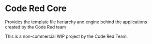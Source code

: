# Code Red Core
Provides the template file heriarchy and engine behind the applications created by the Code Red team

This is a non-commercial WIP project by the Code Red Team.
